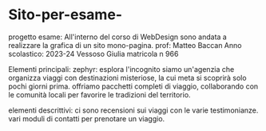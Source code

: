 # Sito-per-esame-
progetto esame: All'interno del corso di WebDesign sono andata a realizzare la grafica di un sito mono-pagina.
prof: Matteo Baccan
Anno scolastico: 2023-24
Vessoso Giulia matricola n 966

Elementi principali:
zephyr: esplora l'incognito
siamo un'agenzia che organizza viaggi con destinazioni misteriose, la cui meta si scoprirà solo pochi giorni prima.
offriamo pacchetti completi di viaggio, collaborando con le comunità locali per favorire le tradizioni del territorio.

elementi descrittivi:
ci sono recensioni sui viaggi con le varie testimonianze. vari moduli di contatti per prenotare un viaggio.


